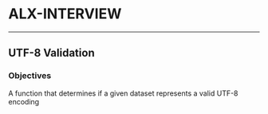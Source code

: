 # ALX-INTERVIEW
---

## UTF-8 Validation

### Objectives
A function that determines if a given dataset represents a valid UTF-8 encoding
